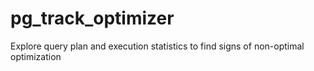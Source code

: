 # pg_track_optimizer
Explore query plan and execution statistics to find signs of non-optimal optimization
